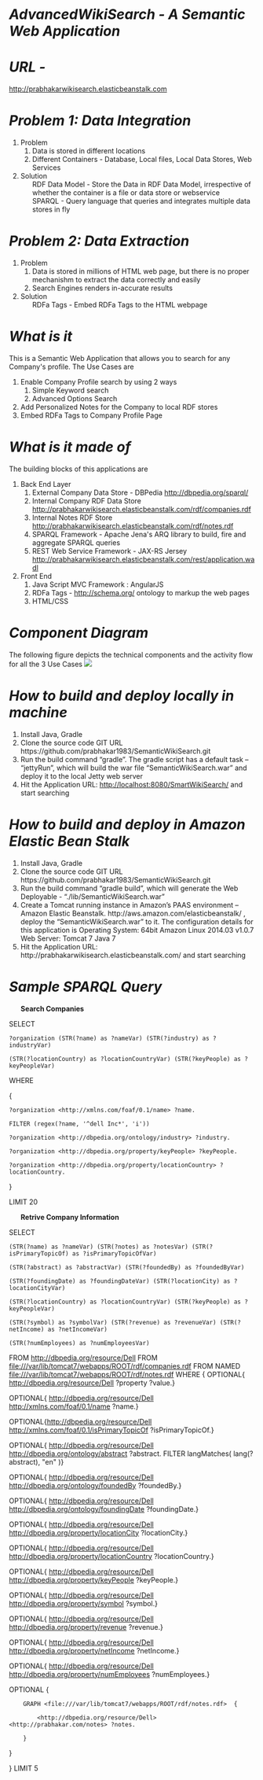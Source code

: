 # <em>AdvancedWikiSearch - A Semantic Web Application</em>

# <em>URL - </em>
<a href="http://prabhakarwikisearch.elasticbeanstalk.com">http://prabhakarwikisearch.elasticbeanstalk.com</a>

# <em>Problem 1: Data Integration</em>
  <ol>
    <li>Problem
        <ol>
          <li>Data is stored in different locations</li>
          <li>Different Containers - Database, Local files, Local Data Stores, Web Services</li>
        </ol>
    </li>
    <li>Solution
      <ol>RDF Data Model - Store the Data in RDF Data Model, irrespective of whether the container is a file or data store or webservice</ol>
      <ol>SPARQL - Query language that queries and integrates multiple data stores in fly</ol>
    </li>
  </ol>
  
# <em>Problem 2: Data Extraction</em>
  <ol>
    <li>Problem
        <ol>
          <li>Data is stored in millions of HTML web page, but there is no proper mechanishm to extract the data correctly and easily</li>
          <li>Search Engines renders in-accurate results</li>
        </ol>
    </li>
    <li>Solution
      <ol>RDFa Tags - Embed RDFa Tags to the HTML webpage</ol>
    </li>
  </ol>
  

# <em>What is it</em>
This is a Semantic Web Application that allows you to search for any Company's profile. 
The Use Cases are
  <ol>
    <li>Enable Company Profile search by using 2 ways
        <ol>
          <li>Simple Keyword search</li>
          <li>Advanced Options Search</li>
        </ol>
    </li>
    <li>Add Personalized Notes for the Company to local RDF stores</li>
    <li>Embed RDFa Tags to Company Profile Page</li>
  </ol>

# <em>What is it made of</em>
  The building blocks of this applications are
    <ol>
      <li>Back End Layer
            <ol>
                <li>External Company Data Store - DBPedia <a href="http://dbpedia.org/sparql/">http://dbpedia.org/sparql/</a></li>
                <li>Internal Company RDF Data Store http://prabhakarwikisearch.elasticbeanstalk.com/rdf/companies.rdf</li>
                <li>Internal Notes RDF Store http://prabhakarwikisearch.elasticbeanstalk.com/rdf/notes.rdf</li>
                <li>SPARQL Framework - Apache Jena's ARQ library to build, fire and aggregate SPARQL queries</li>
                <li>REST Web Service Framework - JAX-RS Jersey http://prabhakarwikisearch.elasticbeanstalk.com/rest/application.wadl</li>
            </ol>
      </li>
      <li>Front End
          <ol>
            <li>Java Script MVC Framework : AngularJS </li>
            <li>RDFa Tags - <a href="http://schema.org/">http://schema.org/</a> ontology to markup the web pages</li>
            <li>HTML/CSS</li>
          </ol>
      </li>
    </ol>
    
# <em>Component Diagram</em>
  The following figure depicts the technical components and the activity flow for all the 3 Use Cases
  <img src="https://s3-us-west-2.amazonaws.com/semanticwikisearch/images/ComponentDiagram.png"/>
  
# <em>How to build and deploy locally in machine</em>
  <ol>
  	<li>Install Java, Gradle</li>
  	<li>Clone the source code GIT URL https://github.com/prabhakar1983/SemanticWikiSearch.git</li>
  	<li>Run the build command “gradle”. The gradle script has a default task – “jettyRun”, which will build the war file “SemanticWikiSearch.war” and deploy it to the local Jetty web server</li> 
  	<li>Hit the Application URL: <a href="http://localhost:8080/SmartWikiSearch/">http://localhost:8080/SmartWikiSearch/</a> and start searching</li>
  </ol>
  
# <em>How to build and deploy in Amazon Elastic Bean Stalk</em>
  <ol>
  	<li>Install Java, Gradle</li>
  	<li>Clone the source code GIT URL https://github.com/prabhakar1983/SemanticWikiSearch.git</li>
  	<li>Run the build command “gradle build”, which will generate the Web Deployable - “./lib/SemanticWikiSearch.war”</li> 
  	<li>Create a Tomcat running instance in Amazon’s PAAS environment – Amazon Elastic Beanstalk. http://aws.amazon.com/elasticbeanstalk/ , deploy the “SemanticWikiSearch.war” to it. 
The configuration details for this application is
 	Operating System: 64bit Amazon Linux 2014.03 v1.0.7
Web Server: Tomcat 7 Java 7
</li>
  	<li>Hit the Application URL: http://prabhakarwikisearch.elasticbeanstalk.com/ and start searching</li>
  </ol>

# <em>Sample SPARQL Query</em>
  <ol><b>Search Companies</b></ol>
  
  SELECT 
  
    ?organization (STR(?name) as ?nameVar) (STR(?industry) as ?industryVar) 
    
    (STR(?locationCountry) as ?locationCountryVar) (STR(?keyPeople) as ?keyPeopleVar) 
    
  WHERE 
  
  {
  
    ?organization <http://xmlns.com/foaf/0.1/name> ?name. 
    
    FILTER (regex(?name, '^dell Inc*', 'i')) 
    
    ?organization <http://dbpedia.org/ontology/industry> ?industry.  
    
    ?organization <http://dbpedia.org/property/keyPeople> ?keyPeople. 
    
    ?organization <http://dbpedia.org/property/locationCountry> ?locationCountry.  
    
  }
  
  LIMIT 20
  
  <ol><b>Retrive Company Information</b></ol>
  
SELECT 

    (STR(?name) as ?nameVar) (STR(?notes) as ?notesVar) (STR(?isPrimaryTopicOf) as ?isPrimaryTopicOfVar) 
    
    (STR(?abstract) as ?abstractVar) (STR(?foundedBy) as ?foundedByVar) 
    
    (STR(?foundingDate) as ?foundingDateVar) (STR(?locationCity) as ?locationCityVar) 
    
    (STR(?locationCountry) as ?locationCountryVar) (STR(?keyPeople) as ?keyPeopleVar) 
    
    (STR(?symbol) as ?symbolVar) (STR(?revenue) as ?revenueVar) (STR(?netIncome) as ?netIncomeVar) 
    
    (STR(?numEmployees) as ?numEmployeesVar) 
    
FROM 
    <http://dbpedia.org/resource/Dell> 
FROM 
    <file:///var/lib/tomcat7/webapps/ROOT/rdf/companies.rdf> 
FROM NAMED 
    <file:///var/lib/tomcat7/webapps/ROOT/rdf/notes.rdf> 
WHERE 
{ 
  OPTIONAL{ <http://dbpedia.org/resource/Dell> ?property ?value.} 
  
  OPTIONAL{ <http://dbpedia.org/resource/Dell> <http://xmlns.com/foaf/0.1/name> ?name.}
  
  OPTIONAL{<http://dbpedia.org/resource/Dell> <http://xmlns.com/foaf/0.1/isPrimaryTopicOf> ?isPrimaryTopicOf.} 
  
  OPTIONAL{ <http://dbpedia.org/resource/Dell> <http://dbpedia.org/ontology/abstract> ?abstract. 
                FILTER langMatches( lang(?abstract), "en" )} 
              
  OPTIONAL{ <http://dbpedia.org/resource/Dell> <http://dbpedia.org/ontology/foundedBy> ?foundedBy.} 
  
  OPTIONAL{ <http://dbpedia.org/resource/Dell> <http://dbpedia.org/ontology/foundingDate> ?foundingDate.} 
  
  OPTIONAL{ <http://dbpedia.org/resource/Dell> <http://dbpedia.org/property/locationCity> ?locationCity.}
  
  OPTIONAL{ <http://dbpedia.org/resource/Dell> <http://dbpedia.org/property/locationCountry> ?locationCountry.} 
  
  OPTIONAL{ <http://dbpedia.org/resource/Dell> <http://dbpedia.org/property/keyPeople> ?keyPeople.} 
  
  OPTIONAL{ <http://dbpedia.org/resource/Dell> <http://dbpedia.org/property/symbol> ?symbol.} 
  
  OPTIONAL{ <http://dbpedia.org/resource/Dell> <http://dbpedia.org/property/revenue> ?revenue.} 
  
  OPTIONAL{ <http://dbpedia.org/resource/Dell> <http://dbpedia.org/property/netIncome> ?netIncome.} 
  
  OPTIONAL{ <http://dbpedia.org/resource/Dell> <http://dbpedia.org/property/numEmployees> ?numEmployees.}
  
  OPTIONAL {
  
        GRAPH <file:///var/lib/tomcat7/webapps/ROOT/rdf/notes.rdf>  {
        
            <http://dbpedia.org/resource/Dell> <http://prabhakar.com/notes> ?notes.
            
        }
        
  }
  
} LIMIT 5
            
